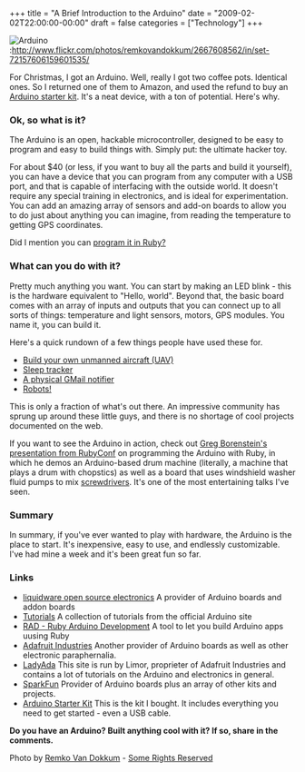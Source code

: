 +++
title = "A Brief Introduction to the Arduino"
date = "2009-02-02T22:00:00-00:00"
draft = false
categories = ["Technology"]
+++

![Arduino](>http://farm4.static.flickr.com/3138/2667608562_ae903a33a1_m.jpg "Arduino"):http://www.flickr.com/photos/remkovandokkum/2667608562/in/set-72157606159601535/

For Christmas, I got an Arduino. Well, really I got two coffee pots.
Identical ones. So I returned one of them to Amazon, and used the refund
to buy an [Arduino starter
kit](ttps://www.amazon.com/dp/B001N1EOT8?tag=approachingno-20&camp=0&creative=0&linkCode=as4&creativeASIN=B001N1EOT8&adid=0PG2BERBTJQ71KV8SW7).
It's a neat device, with a ton of potential. Here's why.

### Ok, so what is it?

The Arduino is an open, hackable microcontroller, designed to be easy to
program and easy to build things with. Simply put: the ultimate hacker
toy.

For about \$40 (or less, if you want to buy all the parts and build it
yourself), you can have a device that you can program from any computer
with a USB port, and that is capable of interfacing with the outside
world. It doesn't require any special training in electronics, and is
ideal for experimentation. You can add an amazing array of sensors and
add-on boards to allow you to do just about anything you can imagine,
from reading the temperature to getting GPS coordinates.

Did I mention you can [program it in Ruby?](http://rad.rubyforge.org/)

### What can you do with it?

Pretty much anything you want. You can start by making an LED blink -
this is the hardware equivalent to "Hello, world". Beyond that, the
basic board comes with an array of inputs and outputs that you can
connect up to all sorts of things: temperature and light sensors,
motors, GPS modules. You name it, you can build it.

Here's a quick rundown of a few things people have used these for.

-   [Build your own unmanned aircraft (UAV)](http://www.diydrones.com/)
-   [Sleep tracker](http://www.coolcircuit.com/gadgets/2008/07/31/sleep-tracker/)
-   [A physical GMail notifier](http://www.j4mie.org/2008/02/15/how-to-make-a-physical-gmail-notifier/)
-   [Robots!](http://smallab.parsons.edu/blog/?q=node/16)

This is only a fraction of what's out there. An impressive community has
sprung up around these little guys, and there is no shortage of cool
projects documented on the web.

If you want to see the Arduino in action, check out [Greg Borenstein's
presentation from RubyConf](http://rubyconf2008.confreaks.com/ruby-arduino-development.html)
on programming the Arduino with Ruby, in which he demos an Arduino-based
drum machine (literally, a machine that plays a drum with chopstics) as
well as a board that uses windshield washer fluid pumps to mix
[screwdrivers](http://en.wikipedia.org/wiki/Screwdriver_(cocktail)).
It's one of the most entertaining talks I've seen.

### Summary

In summary, if you've ever wanted to play with hardware, the Arduino is
the place to start. It's inexpensive, easy to use, and endlessly
customizable. I've had mine a week and it's been great fun so far.

### Links

-   [liquidware open source electronics](http://www.liquidware.com/) A
    provider of Arduino boards and addon boards
-   [Tutorials](http://arduino.cc/en/Tutorial/HomePage) A collection of
    tutorials from the official Arduino site
-   [RAD - Ruby Arduino Development](http://rad.rubyforge.org/) A tool
    to let you build Arduino apps uusing Ruby
-   [Adafruit Industries](http://adafruit.com/) Another provider of
    Arduino boards as well as other electronic paraphernalia.
-   [LadyAda](http://www.ladyada.net/learn/arduino/) This site is run by
    Limor, proprieter of Adafruit Industries and contains a lot of
    tutorials on the Arduino and electronics in general.
-   [SparkFun](http://www.sparkfun.com/) Provider of Arduino boards plus
    an array of other kits and projects.
-   [Arduino Starter Kit](https://www.amazon.com/dp/B001N1EOT8?tag=approachingno-20&camp=0&creative=0&linkCode=as4&creativeASIN=B001N1EOT8&adid=0PG2BERBTJQ71KV8SW7G)
    This is the kit I bought. It includes everything you need to get
    started - even a USB cable.

**Do you have an Arduino? Built anything cool with it? If so, share in
the comments.**

Photo by [Remko Van
Dokkum](http://www.flickr.com/photos/remkovandokkum/) - [Some Rights
Reserved](http://creativecommons.org/licenses/by/2.0/deed.en)

